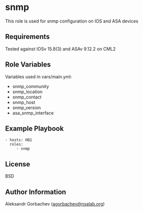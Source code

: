 snmp
=========

This role is used for snmp configuration on IOS and ASA devices

Requirements
------------

Tested against IOSv 15.8(3) and ASAv 9.12.2 on CML2

Role Variables
--------------

Variables used in vars/main.yml:
- snmp_community
- snmp_location
- snmp_contact
- snmp_host
- snmp_version
- asa_snmp_interface

Example Playbook
----------------

    - hosts: HQ1
      roles:
         - snmp

License
-------

BSD

Author Information
------------------

Aleksandr Gorbachev (agorbachev@nsalab.org)
